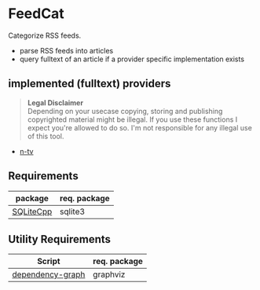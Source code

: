 # FeedCat

Categorize RSS feeds.

- parse RSS feeds into articles
- query fulltext of an article if a provider specific implementation exists 


## implemented (fulltext) providers
> **Legal Disclaimer**  
> Depending on your usecase copying, storing and publishing copyrighted material might be illegal. If you use these functions 
> I expect you're allowed to do so. I'm not responsible for any illegal use of this tool.
- [n-tv](https://www.n-tv.de/incoming/RSS-Feeds-von-n-tv-de-article10735026.html)

## Requirements
| package                                              | req. package |
|------------------------------------------------------| --- |
| [SQLiteCpp](https://github.com/SRombauts/SQLiteCpp/) | sqlite3 |

## Utility Requirements
| Script                                              | req. package |
| ------------------------------------------------------| --- |
| [dependency-graph](https://github.com/pvigier/dependency-graph)                               | graphviz |
